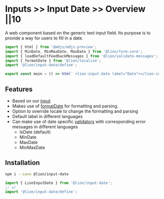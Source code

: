 # Inputs >> Input Date >> Overview ||10

A web component based on the generic text input field. Its purpose is to provide a way for users to fill in a date.

```js script
import { html } from '@mdjs/mdjs-preview';
import { MinDate, MinMaxDate, MaxDate } from '@lion/form-core';
import { loadDefaultFeedbackMessages } from '@lion/validate-messages';
import { formatDate } from '@lion/localize';
import '@lion/input-date/define';
```

```js preview-story
export const main = () => html` <lion-input-date label="Date"></lion-input-date> `;
```

## Features

- Based on our [input](../input/overview.md)
- Makes use of [formatDate](../../../docs/systems/localize/dates.md) for formatting and parsing.
- Option to override locale to change the formatting and parsing
- Default label in different languages
- Can make use of date specific [validators](../../../docs/systems/form/validate.md) with corresponding error messages in different languages
  - IsDate (default)
  - MinDate
  - MaxDate
  - MinMaxDate

## Installation

```bash
npm i --save @lion/input-date
```

```js
import { LionInputDate } from '@lion/input-date';
// or
import '@lion/input-date/define';
```
